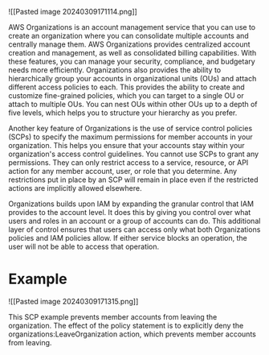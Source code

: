 ![[Pasted image 20240309171114.png]]

AWS Organizations is an account management service that you can use to create an organization where you can consolidate multiple accounts and centrally manage them. AWS Organizations provides centralized account creation and management, as well as consolidated billing capabilities. With these features, you can manage your security, compliance, and budgetary needs more efficiently. Organizations also provides the ability to hierarchically group your accounts in organizational units (OUs) and attach different access policies to each. This provides the ability to create and customize fine-grained policies, which you can target to a single OU or attach to multiple OUs. You can nest OUs within other OUs up to a depth of five levels, which helps you to structure your hierarchy as you prefer.

Another key feature of Organizations is the use of service control policies (SCPs) to specify the maximum permissions for member accounts in your organization. This helps you ensure that your accounts stay within your organization's access control guidelines. You cannot use SCPs to grant any permissions. They can only restrict access to a service, resource, or API action for any member account, user, or role that you determine. Any restrictions put in place by an SCP will remain in place even if the restricted actions are implicitly allowed elsewhere.

Organizations builds upon IAM by expanding the granular control that IAM provides to the account level. It does this by giving you control over what users and roles in an account or a group of accounts can do. This additional layer of control ensures that users can access only what both Organizations policies and IAM policies allow. If either service blocks an operation, the user will not be able to access that operation.

# **Example**
![[Pasted image 20240309171315.png]]

This SCP example prevents member accounts from leaving the organization. The effect of the policy statement is to explicitly deny the organizations:LeaveOrganization action, which prevents member accounts from leaving.